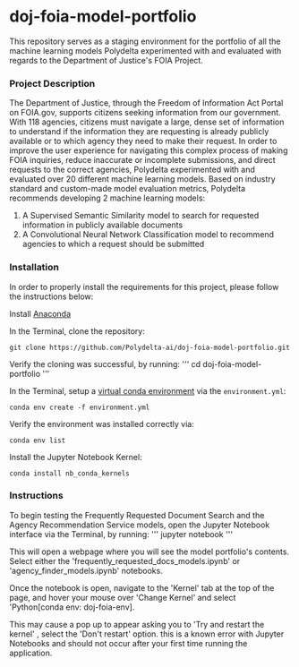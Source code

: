 # doj-foia-model-portfolio
This repository serves as a staging environment for the portfolio of all the machine learning models Polydelta experimented with and evaluated with regards to the Department of Justice's FOIA Project.

### Project Description
The Department of Justice, through the Freedom of Information Act Portal on FOIA.gov, supports citizens seeking information from our government. With 118 agencies, citizens must navigate a large, dense set of information to understand if the information they are requesting is already publicly available or to which agency they need to make their request. In order to improve the user experience for navigating this complex process of making FOIA inquiries, reduce inaccurate or incomplete submissions, and direct requests to the correct agencies, Polydelta experimented with and evaluated over 20 different machine learning models. Based on industry standard and custom-made model evaluation metrics, Polydelta recommends developing 2 machine learning models:

1. A Supervised Semantic Similarity model to search for requested information in publicly available documents
2. A Convolutional Neural Network Classification model to recommend agencies to which a request should be submitted


### Installation
In order to properly install the requirements for this project, please follow the instructions below:

Install [Anaconda](https://docs.anaconda.com/anaconda/install/index.html)

In the Terminal, clone the repository:
```
git clone https://github.com/Polydelta-ai/doj-foia-model-portfolio.git
```

Verify the cloning was successful, by running:
'''
cd doj-foia-model-portfolio
'''

In the Terminal, setup a [virtual conda environment](https://docs.conda.io/projects/conda/en/latest/user-guide/tasks/manage-environments.html) via the `environment.yml`:
```
conda env create -f environment.yml
```

Verify the environment was installed correctly via:
```
conda env list
```

Install the Jupyter Notebook Kernel:
```
conda install nb_conda_kernels
```

### Instructions
To begin testing the Frequently Requested Document Search and the Agency Recommendation Service models, open the Jupyter Notebook interface via the Terminal, by running:
'''
jupyter notebook
'''

This will open a webpage where you will see the model portfolio's contents. Select either the 'frequently_requested_docs_models.ipynb' or 'agency_finder_models.ipynb' notebooks.

Once the notebook is open, navigate to the 'Kernel' tab at the top of the page, and hover your mouse over 'Change Kernel' and select 'Python[conda env: doj-foia-env].

This may cause a pop up to appear asking you to 'Try and restart the kernel' , select the 'Don't restart' option. this is a known error with Jupyter Notebooks and should not occur after your first time running the application.
